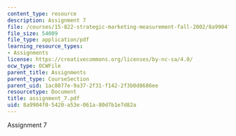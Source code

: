 ```yaml
---
content_type: resource
description: Assignment 7
file: /courses/15-822-strategic-marketing-measurement-fall-2002/8a9904f05420a53e061a80d7b1e7d82a_assignment_7.pdf
file_size: 54009
file_type: application/pdf
learning_resource_types:
- Assignments
license: https://creativecommons.org/licenses/by-nc-sa/4.0/
ocw_type: OCWFile
parent_title: Assignments
parent_type: CourseSection
parent_uid: 1ac8077e-9a37-2f31-f142-2f3b0d8686ee
resourcetype: Document
title: assignment_7.pdf
uid: 8a9904f0-5420-a53e-061a-80d7b1e7d82a
---
```

Assignment 7
